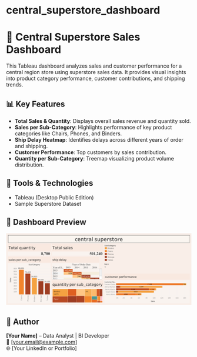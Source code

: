 # central_superstore_dashboard
# 🛒 Central Superstore Sales Dashboard

This Tableau dashboard analyzes sales and customer performance for a central region store using superstore sales data. It provides visual insights into product category performance, customer contributions, and shipping trends.

## 📊 Key Features
- **Total Sales & Quantity**: Displays overall sales revenue and quantity sold.
- **Sales per Sub-Category**: Highlights performance of key product categories like Chairs, Phones, and Binders.
- **Ship Delay Heatmap**: Identifies delays across different years of order and shipping.
- **Customer Performance**: Top customers by sales contribution.
- **Quantity per Sub-Category**: Treemap visualizing product volume distribution.

## 📎 Tools & Technologies
- Tableau (Desktop Public Edition)
- Sample Superstore Dataset

## 📸 Dashboard Preview
![Central Superstore Dashboard](central_superstore_dashboard.png)

## 👤 Author
**[Your Name]** – Data Analyst | BI Developer  
📧 [your.email@example.com]  
🌐 [Your LinkedIn or Portfolio]
